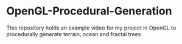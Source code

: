 # OpenGL-Procedural-Generation
This repository holds an example video for my project in OpenGL to procedurally generate terrain, ocean and fractal trees
